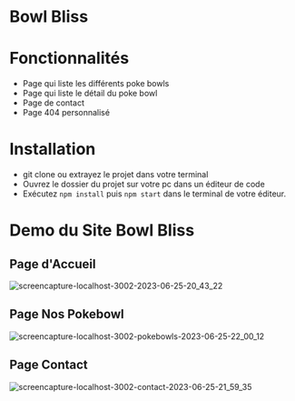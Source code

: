 # Bowl Bliss

# Fonctionnalités
- Page qui liste les différents poke bowls
- Page qui liste le détail du poke bowl
- Page de contact
- Page 404 personnalisé

# Installation

- git clone ou extrayez le projet dans votre terminal
- Ouvrez le dossier du projet sur votre pc dans un éditeur de code
- Exécutez `npm install` puis `npm start` dans le terminal de votre éditeur.


# Demo du Site Bowl Bliss

## Page d'Accueil
![screencapture-localhost-3002-2023-06-25-20_43_22](https://github.com/chaimaaloug/PokeBowl/assets/49941834/7bd2df8d-75ae-45c3-819c-2012a5a817a3)

## Page Nos Pokebowl
![screencapture-localhost-3002-pokebowls-2023-06-25-22_00_12](https://github.com/chaimaaloug/PokeBowl/assets/49941834/d0ca0f94-0326-4589-a62a-cfdcc3b6101d)

## Page Contact
![screencapture-localhost-3002-contact-2023-06-25-21_59_35](https://github.com/chaimaaloug/PokeBowl/assets/49941834/8f8714d7-340a-46aa-a4d1-935b77a261b4)
